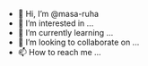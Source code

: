 - 👋 Hi, I’m @masa-ruha
- 👀 I’m interested in ...
- 🌱 I’m currently learning ...
- 💞️ I’m looking to collaborate on ...
- 📫 How to reach me ...

<!---
masa-ruha/masa-ruha is a ✨ special ✨ repository because its `README.md` (this file) appears on your GitHub profile.
You can click the Preview link to take a look at your changes.
--->
